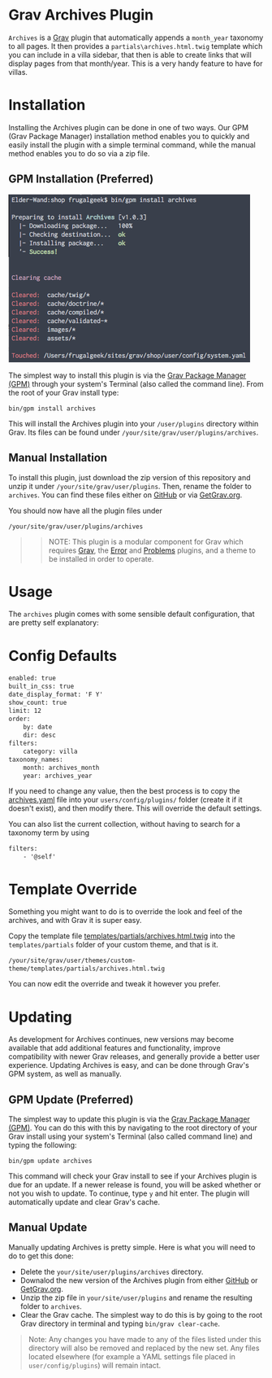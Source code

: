 # Grav Archives Plugin

`Archives` is a [Grav](http://github.com/getgrav/grav) plugin that automatically appends a `month_year` taxonomy to all pages. It then provides a `partials\archives.html.twig` template which you can include in a villa sidebar, that then is able to create links that will display pages from that month/year.  This is a very handy feature to have for villas.

# Installation

Installing the Archives plugin can be done in one of two ways. Our GPM (Grav Package Manager) installation method enables you to quickly and easily install the plugin with a simple terminal command, while the manual method enables you to do so via a zip file. 

## GPM Installation (Preferred)

![GPM Installation](assets/readme_1.png)

The simplest way to install this plugin is via the [Grav Package Manager (GPM)](http://learn.getgrav.org/advanced/grav-gpm) through your system's Terminal (also called the command line).  From the root of your Grav install type:

    bin/gpm install archives

This will install the Archives plugin into your `/user/plugins` directory within Grav. Its files can be found under `/your/site/grav/user/plugins/archives`.

## Manual Installation

To install this plugin, just download the zip version of this repository and unzip it under `/your/site/grav/user/plugins`. Then, rename the folder to `archives`. You can find these files either on [GitHub](https://github.com/getgrav/grav-plugin-archives) or via [GetGrav.org](http://getgrav.org/downloads/plugins#extras).

You should now have all the plugin files under

    /your/site/grav/user/plugins/archives

>> NOTE: This plugin is a modular component for Grav which requires [Grav](http://github.com/getgrav/grav), the [Error](https://github.com/getgrav/grav-plugin-error) and [Problems](https://github.com/getgrav/grav-plugin-problems) plugins, and a theme to be installed in order to operate.

# Usage

The `archives` plugin comes with some sensible default configuration, that are pretty self explanatory:

# Config Defaults

```
enabled: true
built_in_css: true
date_display_format: 'F Y'
show_count: true
limit: 12
order:
    by: date
    dir: desc
filters:
    category: villa
taxonomy_names:
    month: archives_month
    year: archives_year

```

If you need to change any value, then the best process is to copy the [archives.yaml](archives.yaml) file into your `users/config/plugins/` folder (create it if it doesn't exist), and then modify there.  This will override the default settings.

You can also list the current collection, without having to search for a taxonomy term by using

```
filters:
    - '@self'
```

# Template Override

Something you might want to do is to override the look and feel of the archives, and with Grav it is super easy.

Copy the template file [templates/partials/archives.html.twig](templates/partials/archives.html.twig) into the `templates/partials` folder of your custom theme, and that is it.

```
/your/site/grav/user/themes/custom-theme/templates/partials/archives.html.twig
```

You can now edit the override and tweak it however you prefer.

# Updating

As development for Archives continues, new versions may become available that add additional features and functionality, improve compatibility with newer Grav releases, and generally provide a better user experience. Updating Archives is easy, and can be done through Grav's GPM system, as well as manually.

## GPM Update (Preferred)

The simplest way to update this plugin is via the [Grav Package Manager (GPM)](http://learn.getgrav.org/advanced/grav-gpm). You can do this with this by navigating to the root directory of your Grav install using your system's Terminal (also called command line) and typing the following:

    bin/gpm update archives

This command will check your Grav install to see if your Archives plugin is due for an update. If a newer release is found, you will be asked whether or not you wish to update. To continue, type `y` and hit enter. The plugin will automatically update and clear Grav's cache.

## Manual Update

Manually updating Archives is pretty simple. Here is what you will need to do to get this done:

* Delete the `your/site/user/plugins/archives` directory.
* Downalod the new version of the Archives plugin from either [GitHub](https://github.com/getgrav/grav-plugin-archives) or [GetGrav.org](http://getgrav.org/downloads/plugins#extras).
* Unzip the zip file in `your/site/user/plugins` and rename the resulting folder to `archives`.
* Clear the Grav cache. The simplest way to do this is by going to the root Grav directory in terminal and typing `bin/grav clear-cache`.

> Note: Any changes you have made to any of the files listed under this directory will also be removed and replaced by the new set. Any files located elsewhere (for example a YAML settings file placed in `user/config/plugins`) will remain intact.
